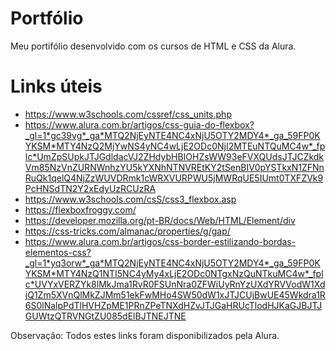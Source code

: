 # Portfólio
Meu portifólio desenvolvido com os cursos de HTML e CSS da Alura.

# Links úteis
- https://www.w3schools.com/cssref/css_units.php
- https://www.alura.com.br/artigos/css-guia-do-flexbox?_gl=1*gc39vg*_ga*MTQ2NjEyNTE4NC4xNjU5OTY2MDY4*_ga_59FP0KYKSM*MTY4NzQ2MjYwNS4yNC4wLjE2ODc0NjI2MTEuNTQuMC4w*_fplc*UmZpSUpkJTJGdldacVJ2ZHdybHBIOHZsWW93eFVXQUdsJTJCZkdkVm85NzVnZURNWnhzYU5kYXNhNTNVREtKY2tSenBIV0pYSTkxN1ZFNnRuQk1qelQ4NjZzWUVDRmk1cWRXVURPWU5jMWRqUE5IUmt0TXFZVk9PcHNSdTN2Y2xEdyUzRCUzRA
- https://www.w3schools.com/csS/css3_flexbox.asp
- https://flexboxfroggy.com/
- https://developer.mozilla.org/pt-BR/docs/Web/HTML/Element/div
- https://css-tricks.com/almanac/properties/g/gap/
- https://www.alura.com.br/artigos/css-border-estilizando-bordas-elementos-css?_gl=1*yq3orw*_ga*MTQ2NjEyNTE4NC4xNjU5OTY2MDY4*_ga_59FP0KYKSM*MTY4NzQ1NTI5NC4yMy4xLjE2ODc0NTgxNzQuNTkuMC4w*_fplc*UVYxVERZYk8lMkJma1RvR0FSUnNra0ZFWiUyRnYzUXdYRVVodW1XdjQ1Zm5XVnQlMkZJMm51ekFwMHo4SW50dW1xJTJCUjBwUE45Wkdra1R6S0lNalpPdTlHVHZpME1PRnZPeTNXdHZvJTJGaHRUcTlodHJKaGJBJTJGUWtzQTRVNGtZU085dElBJTNEJTNE

Observação: Todos estes links foram disponibilizados pela Alura.

